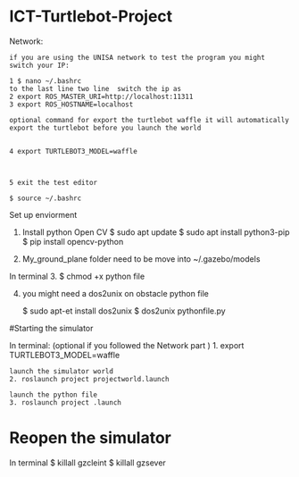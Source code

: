 # ICT-Turtlebot-Project
Network:

	if you are using the UNISA network to test the program you might switch your IP:
	
	1 $ nano ~/.bashrc 
	to the last line two line  switch the ip as
	2 export ROS_MASTER_URI=http://localhost:11311
	3 export ROS_HOSTNAME=localhost
	
	optional command for export the turtlebot waffle it will automatically export the turtlebot before you launch the world
	
	
	4 export TURTLEBOT3_MODEL=waffle

	
	
	5 exit the test editor
	
	$ source ~/.bashrc 

Set up enviorment

1. Install python Open CV
	$ sudo apt update
	$ sudo apt install python3-pip
	$ pip install opencv-python


2. My_ground_plane  folder need to be move into ~/.gazebo/models

In terminal
3. $ chmod +x python file

4. you might need a dos2unix on obstacle python file

	$ sudo apt-et install dos2unix
	$ dos2unix pythonfile.py
 
#Starting the simulator

In terminal:
	(optional if you followed the Network part )
	1. export TURTLEBOT3_MODEL=waffle 


	launch the simulator world
	2. roslaunch project projectworld.launch

	launch the python file
	3. roslaunch project .launch

# Reopen the simulator

In terminal
	$ killall gzcleint
	$ killall gzsever
